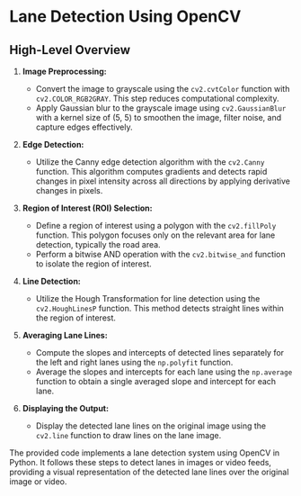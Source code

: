 # Lane Detection Using OpenCV

## High-Level Overview
1. **Image Preprocessing:**
   - Convert the image to grayscale using the `cv2.cvtColor` function with `cv2.COLOR_RGB2GRAY`. This step reduces computational complexity.
   - Apply Gaussian blur to the grayscale image using `cv2.GaussianBlur` with a kernel size of (5, 5) to smoothen the image, filter noise, and capture edges effectively.

2. **Edge Detection:**
   - Utilize the Canny edge detection algorithm with the `cv2.Canny` function. This algorithm computes gradients and detects rapid changes in pixel intensity across all directions by applying derivative changes in pixels.

3. **Region of Interest (ROI) Selection:**
   - Define a region of interest using a polygon with the `cv2.fillPoly` function. This polygon focuses only on the relevant area for lane detection, typically the road area.
   - Perform a bitwise AND operation with the `cv2.bitwise_and` function to isolate the region of interest.

4. **Line Detection:**
   - Utilize the Hough Transformation for line detection using the `cv2.HoughLinesP` function. This method detects straight lines within the region of interest.

5. **Averaging Lane Lines:**
   - Compute the slopes and intercepts of detected lines separately for the left and right lanes using the `np.polyfit` function.
   - Average the slopes and intercepts for each lane using the `np.average` function to obtain a single averaged slope and intercept for each lane.

6. **Displaying the Output:**
   - Display the detected lane lines on the original image using the `cv2.line` function to draw lines on the lane image.

The provided code implements a lane detection system using OpenCV in Python. It follows these steps to detect lanes in images or video feeds, providing a visual representation of the detected lane lines over the original image or video.
